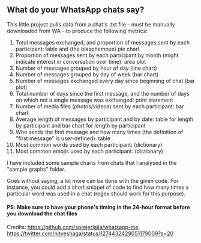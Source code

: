 ## What do your WhatsApp chats say?

This little project pulls data from a chat's .txt file - must be manually downloaded from WA - to produce the following metrics:

1. Total messages exchanged, and proportion of messages sent by each participant: table and (the blasphemous) pie chart
2. Proportion of messages sent by each participant by month (might indicate interest in conversation over time): area plot
3. Number of messages grouped by hour of day (line chart)
4. Number of messages grouped by day of week (bar chart)
5. Number of messages exchanged every day since beginning of chat (bar plot)
6. Total number of days since the first message, and the number of days on which not a single message was exchanged: print statement
7. Number of media files (photos/videos) sent by each participant: bar chart
8. Average length of messages by participant and by date: table for length by participant and bar chart for length by participant
9. Who sends the first message and how many times (the definition of "first message" is user-defined): table
10. Most common words used by each participant: (dictionary)
11. Most common emojis used by each participant: (dictionary)

I have included some sample charts from chats that I analysed in the "sample graphs" folder.

Goes without saying, a lot more can be done with the given code. For instance, you could add a short snippet of code to find how many times a particular word was used in a chat (regex should work for this purpose).

#### PS: Make sure to have your phone's timing in the 24-hour format before you download the chat files

Credits: https://github.com/sprejerlaila/whatsapp-me, https://twitter.com/nityeshaga/status/1274432429051179009?s=20
